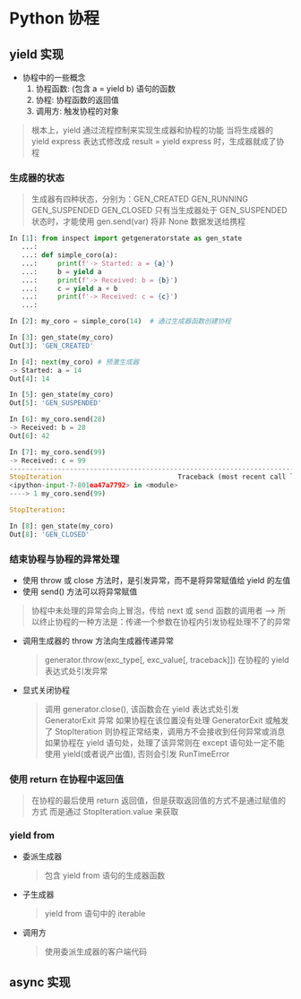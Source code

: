 # Python 协程

## yield 实现

- 协程中的一些概念
  1. 协程函数: (包含 a = yield b) 语句的函数
  2. 协程: 协程函数的返回值
  3. 调用方: 触发协程的对象

> 根本上，yield 通过流程控制来实现生成器和协程的功能
> 当将生成器的　yield express 表达式修改成 result = yield express 时，生成器就成了协程

### 生成器的状态

> 生成器有四种状态，分别为：GEN_CREATED GEN_RUNNING GEN_SUSPENDED GEN_CLOSED
> 只有当生成器处于 GEN_SUSPENDED 状态时，才能使用 gen.send(var) 将非 None 数据发送给携程

```python
In [1]: from inspect import getgeneratorstate as gen_state
   ...:
   ...: def simple_coro(a):
   ...:     print(f'-> Started: a = {a}')
   ...:     b = yield a
   ...:     print(f'-> Received: b = {b}')
   ...:     c = yield a + b
   ...:     print(f'-> Received: c = {c}')
   ...:

In [2]: my_coro = simple_coro(14)  # 通过生成器函数创建协程

In [3]: gen_state(my_coro)
Out[3]: 'GEN_CREATED'

In [4]: next(my_coro) # 预激生成器
-> Started: a = 14
Out[4]: 14

In [5]: gen_state(my_coro)
Out[5]: 'GEN_SUSPENDED'

In [6]: my_coro.send(28)
-> Received: b = 28
Out[6]: 42

In [7]: my_coro.send(99)
-> Received: c = 99
---------------------------------------------------------------------------
StopIteration                             Traceback (most recent call last)
<ipython-input-7-801ea47a7792> in <module>
----> 1 my_coro.send(99)

StopIteration:

In [8]: gen_state(my_coro)
Out[8]: 'GEN_CLOSED'

```

### 结束协程与协程的异常处理

- 使用 throw 或 close 方法时，是引发异常，而不是将异常赋值给 yield 的左值
- 使用 send() 方法可以将异常赋值

> 协程中未处理的异常会向上冒泡，传给 next 或 send 函数的调用者
> --> 所以终止协程的一种方法是：传递一个参数在协程内引发协程处理不了的异常

- 调用生成器的 throw 方法向生成器传递异常
  > generator.throw(exc_type[, exc_value[, traceback]]) 在协程的 yield 表达式处引发异常

- 显式关闭协程
  > 调用 generator.close(), 该函数会在 yield 表达式处引发 GeneratorExit 异常
  > 如果协程在该位置没有处理 GeneratorExit 或触发了 StopIteration 则协程正常结束，调用方不会接收到任何异常或消息
  > 如果协程在 yield 语句处，处理了该异常则在 except 语句处一定不能使用 yield(或者说产出值), 否则会引发 RunTimeError

### 使用 return 在协程中返回值

> 在协程的最后使用 return 返回值，但是获取返回值的方式不是通过赋值的方式
> 而是通过 StopIteration.value 来获取

### yield from

- 委派生成器
   > 包含 yield from <iterable> 语句的生成器函数

- 子生成器
   > yield from <iterable> 语句中的 iterable

- 调用方
   > 使用委派生成器的客户端代码

## async 实现
